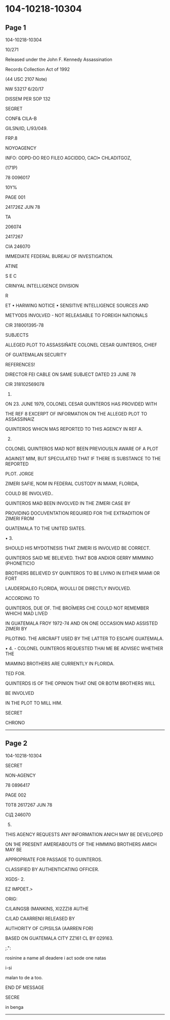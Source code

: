 # 104-10218-10304

## Page 1

104-10218-10304

10/271

Released under the John F. Kennedy Assassination

Records Collection Act of 1992

(44 USC 2107 Note)

NW 53217 6/20/17

DISSEM PER SOP 132

SEGRET

CONF& CILA-B

GILSN/ID, L/93/049.

FRP.8

NOYOAGENCY

INFO: ODPD-DO REO FILEO AGCIDDO, CACI• CHLADITGOZ,

(171P)

78 0096017

10Y%

PAGE 001

241726Z JUN 78

TA

206074

2417267

CIA 246070

IMMEDIATE FEDERAL BUREAU OF INVESTIGATION.

ATINE

S E C

CRINIYAL INTELLIGENCE DIVISION

R

ET • HARWING NOTICE • SENSITIVE INTELLIGENCE SOURCES AND

METYODS INVOLVED - NOT RELEASABLE TO FOREIGH NATIONALS

CIR 318001395-78

SUBJECTS

ALLEGED PLOT TO ASSASSIÑATE COLONEL CESAR QUINTEROS, CHIEF

OF GUATEMALAN SECURITY

REFERENCES!

DIRECTOR FEI CABLE ON SAME SUBJECT DATED 23 JUNE 78

CIR 318102569078

1.

ON 23. JUNE 1979, COLONEL CESAR QUINTEROS HAS PROVIDED WITH

THE REF 8 EXCERPT OF INFORMATION ON THE ALLEGED PLOT TO ASSASSINAIZ

QUINTEROS WHICN MAS REPORTED TO THIS AGENCY IN REF A.

2.

COLONEL QUINTEROS MAD NOT BEEN PREVIOUSLN AWARE OF A PLOT

AGAINST MIM, BUT SPECULATED THAT IF THERE IS SUBSTANCE TO THE REPORTED

PLOT. JORGE

ZIMERI SAFIE, NOM IN FEDERAL CUSTODY IN MIAMI, FLORIDA,

COULD BE INVOLVED..

QUINTEROS MAD BEEN INVOLVED IN THE ZIMERI CASE BY

PROVIDING DOCUVENTATION REQUIRED FOR THE EXTRADITION OF ZIMERI FROM

QUATEMALA TO THE UNITED SIATES.

• 3.

SHOULD HIS MYDOTNESIS THAT ZIMERI IS INVOLVED BE CORRECT.

QUINTEROS SAID ME BELIEVED. THAT BOB ANDIOR GERRY MIMMINO (PHONETIC)O

BROTHERS BELIEVED SY QUINTEROS TO BE LIVINO IN EITHER MIAMI OR FORT

LAUDERDALEO FLORIDA, WOULLI DE DIRECTLY INVOLVED.

ACCORDING TO

QUINTEROS, DUE OF. THE BROÏMERS CHE COULD NOT REMEMBER WHICH) MAD LIVED

IN GUATEMALA FROY 1972-74 AND ON ONE OCCASION MAD ASSISTED ZIMERI BY

PILOTING. THE AIRCRAFT USED BY THE LATTER TO ESCAPE GUATEMALA.

• 4. - COLONEL OUINTEROS REQUESTED THAI ME BE ADVISEC WHETHER THE

MIAMING BROTHERS ARE CURRENTLY IN FLORIDA.

TED FOR.

QUINTERDS IS OF THE OPINION THAT ONE OR BOTM BROTHERS WILL

BE INVOLVED

IN THE PLOT TO MILL HIM.

SECRET

CHRONO

---

## Page 2

104-10218-10304

SECRET

NON-AGENCY

78 0896417

PAGE 002

T0T8 2617267 JUN 78

СІД 246070

5.

THIS AGENCY REQUESTS ANY INFORMATION ANICH MAY BE DEVELOPED

ON 1HE PRESENT AMEREABOUTS OF THE HIMMING BROTHERS AMICH MAY BE

APPROPRIATE FOR PASSAGE TO GUINTEROS.

CLASSIFIED BY AUTHENTICATING OFFICER.

XGDS- 2.

EZ IMPDET.>

ORIG:

C/LAINGSB (MANKINS, XI2ZZ)8 AUTHE

C/LAD CAARREN)I RELEASED BY

AUTHORITY OF C/PISILSA (AARREN FOR)

BASED ON GUATEMALA CITY ZZ161 CL BY 029163.

;.":

rosinine a name all deadere i act sode one natas

i-si

malan to de a too.

END DF MESSAGE

SECRE

in benga

---


